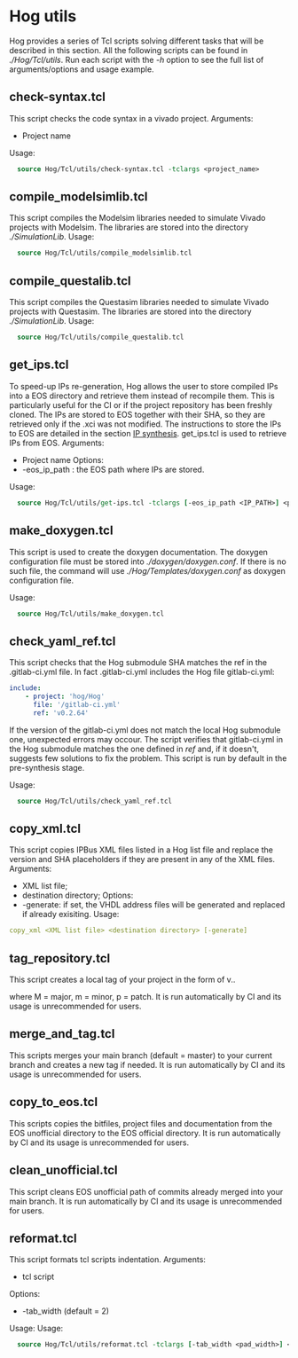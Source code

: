 # Hog utils

Hog provides a series of Tcl scripts solving different tasks that will be described in this section. All the following scripts can be found in *./Hog/Tcl/utils*. 
Run each script with the *-h* option to see the full list of arguments/options and usage example.

## check-syntax.tcl

This script checks the code syntax in a vivado project.
Arguments:
- Project name

Usage:

```tcl
  source Hog/Tcl/utils/check-syntax.tcl -tclargs <project_name>
```

## compile_modelsimlib.tcl

This script compiles the Modelsim libraries needed to simulate Vivado projects with Modelsim. The libraries are stored into the directory *./SimulationLib*.
Usage:

```tcl
  source Hog/Tcl/utils/compile_modelsimlib.tcl 
```

## compile_questalib.tcl

This script compiles the Questasim libraries needed to simulate Vivado projects with Questasim. The libraries are stored into the directory *./SimulationLib*.
Usage:

```tcl
  source Hog/Tcl/utils/compile_questalib.tcl 
```

## get_ips.tcl

To speed-up IPs re-generation, Hog allows the user to store compiled IPs into a EOS directory and retrieve them instead of recompile them. 
This is particularly useful for the CI or if the project repository has been freshly cloned. The IPs are stored to EOS together with their SHA, so they are retrieved only if the .xci was not modified. 
The instructions to store the IPs to EOS are detailed in the section [IP synthesis](../07-Usage/#run-ip-synthesis).
get_ips.tcl is used to retrieve IPs from EOS.
Arguments:
- Project name
Options:
- -eos_ip_path <IP PATH>: the EOS path where IPs are stored.

Usage:

```tcl
  source Hog/Tcl/utils/get-ips.tcl -tclargs [-eos_ip_path <IP_PATH>] <project_name>
```

## make_doxygen.tcl

This script is used to create the doxygen documentation. The doxygen configuration file must be stored into *./doxygen/doxygen.conf*. 
If there is no such file, the command will use *./Hog/Templates/doxygen.conf* as doxygen configuration file.

Usage:

```tcl
  source Hog/Tcl/utils/make_doxygen.tcl
```

## check_yaml_ref.tcl

This script checks that the Hog submodule SHA matches the ref in the .gitlab-ci.yml file. 
In fact .gitlab-ci.yml includes the Hog file gitlab-ci.yml:
```yml
include:
    - project: 'hog/Hog'
      file: '/gitlab-ci.yml'
      ref: 'v0.2.64'
```
If the version of the gitlab-ci.yml does not match the local Hog submodule one, unexpected errors may occour. 
The script verifies that gitlab-ci.yml in the Hog submodule matches the one defined in *ref* and, if it doesn't, suggests few solutions to fix the problem.
This script is run by default in the pre-synthesis stage.

Usage:
```tcl
  source Hog/Tcl/utils/check_yaml_ref.tcl
```

## copy_xml.tcl
This script copies IPBus XML files listed in a Hog list file and replace the version and SHA placeholders if they are present in any of the XML files.
Arguments:
- XML list file;
- destination directory;
Options:
- -generate: if set, the VHDL address files will be generated and replaced if already exisiting.
Usage: 
```yml
copy_xml <XML list file> <destination directory> [-generate]
```

## tag_repository.tcl
This script creates a local tag of your project in the form of v<M>.<m>.<p> where M = major, m = minor, p = patch.
It is run automatically by CI and its usage is unrecommended for users.

## merge_and_tag.tcl
This scripts merges your main branch (default = master) to your current branch and creates a new tag if needed. 
It is run automatically by CI and its usage is unrecommended for users.


## copy_to_eos.tcl
This scripts copies the bitfiles, project files and documentation from the EOS unofficial directory to the EOS official directory. 
It is run automatically by CI and its usage is unrecommended for users.

## clean_unofficial.tcl
This script cleans EOS unofficial path of commits already merged into your main branch.
It is run automatically by CI and its usage is unrecommended for users.

## reformat.tcl

This script formats tcl scripts indentation. 
Arguments:
- tcl script

Options:
- -tab_width <pad width> (default = 2)

Usage: 
Usage:
```tcl
  source Hog/Tcl/utils/reformat.tcl -tclargs [-tab_width <pad_width>] <tcl_script> 
```


